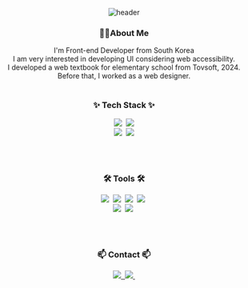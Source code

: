 
<div align="center">
  
![header](https://capsule-render.vercel.app/api?type=waving&color=E3A6AE&height=450&section=header&text=Welcome%20To-nl-Orinery's%20Github&fontColor=fff&fontSize=80)

<h3>👩‍💻About Me</h3>
I'm Front-end Developer from South Korea <br/>
I am very interested in developing UI considering web accessibility.<br/> I developed a web textbook for elementary school from Tovsoft, 2024.<br/> Before that, I worked as a web designer. 
<br/><br/>
<h3>✨ Tech Stack ✨</h3> 
  <img src="https://img.shields.io/badge/react-20232a.svg?style=for-the-badge&logo=react&logoColor=61DAFB" />&nbsp
  <img src="https://img.shields.io/badge/javascript-F7DF1E.svg?style=for-the-badge&logo=javascript&logoColor=20232a" /><br/>
  <img src="https://img.shields.io/badge/html5-E34F26.svg?style=for-the-badge&logo=html5&logoColor=white" />&nbsp
  <img src="https://img.shields.io/badge/css/scss-1572B6.svg?style=for-the-badge&logo=css&logoColor=white" />
  
<br/><br/>

<h3>🛠 Tools 🛠</h3> 
  <img src="https://img.shields.io/badge/github-181717.svg?style=for-the-badge&logo=github&logoColor=white" />&nbsp
  <img src="https://img.shields.io/badge/VSCode-2F80ED.svg?style=for-the-badge&logo=visual-studio-code&logoColor=22ABF3" />&nbsp
  <img src="https://img.shields.io/badge/SVN-4C4A73.svg?style=for-the-badge&logo=svn&logoColor=black" />&nbsp 
  <img src="https://img.shields.io/badge/FTP-4A90D9.svg?style=for-the-badge&logo=svn&logoColor=black" />&nbsp <br/>
  <img src="https://img.shields.io/badge/Notion-F3F3F3.svg?style=for-the-badge&logo=notion&logoColor=black" />&nbsp
  <img src="https://img.shields.io/badge/adobe%20photoshop-08253c.svg?style=for-the-badge&logo=adobe%20photoshop&logoColor=37abff" />&nbsp

<br/><br/>
<h3 align="center">📫 Contact 📫</h3>
  <a href="https://platypusss.tistory.com/">
    <img src="https://img.shields.io/badge/Blog-FF5A4A?style=for-the-badge&logo=tistory&logoColor=white" />&nbsp
  </a>
  <a href="mailto:orinery0319@gmail.com">
    <img
      src="https://img.shields.io/badge/orinery0319@gmail.com-D14836?style=for-the-badge&logo=gmail&logoColor=white"/>&nbsp
  </a>
</div>



<!--
**orinery/orinery** is a ✨ _special_ ✨ repository because its `README.md` (this file) appears on your GitHub profile.

Here are some ideas to get you started:

- 🔭 I’m currently working on ...
- 🌱 I’m currently learning ...
- 👯 I’m looking to collaborate on ...
- 🤔 I’m looking for help with ...
- 💬 Ask me about ...
- 📫 How to reach me: ...
- 😄 Pronouns: ...
- ⚡ Fun fact: ...
-->
